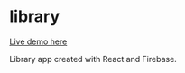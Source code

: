 # library

[Live demo here](https://leonardoLima01.github.io/library)

Library app created with React and Firebase.
